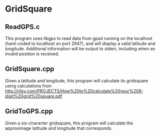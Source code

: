 # GridSquare


## ReadGPS.c

This program uses libgps to read data from gpsd running on the localhost (hard-coded to localhost on port 2947), and will display a valid latitude and longitude. 
Additional information will be output to stderr, including when an invalid position is received.

## GridSquare.cpp

Given a latitude and longitude, this program will calculate its gridsquare using calculations from http://n1sv.com/PROJECTS/How%20to%20calculate%20your%208-digit%20grid%20square.pdf

## GridToGPS.cpp

Given a six-character gridsquare, this program will calculate the approximage latitude and longitude that corresponds.
